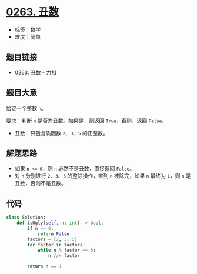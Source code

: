 # [0263. 丑数](https://leetcode.cn/problems/ugly-number/)

- 标签：数学
- 难度：简单

## 题目链接

- [0263. 丑数 - 力扣](https://leetcode.cn/problems/ugly-number/)

## 题目大意

给定一个整数 `n`。

要求：判断 `n` 是否为丑数。如果是，则返回 `True`，否则，返回 `False`。

- 丑数：只包含质因数 `2`、`3`、`5` 的正整数。

## 解题思路

- 如果 `n <= 0`，则 `n` 必然不是丑数，直接返回 `False`。
- 对 `n` 分别进行 `2`、`3`、`5` 的整除操作，直到 `n` 被除完，如果 `n` 最终为 `1`，则 `n` 是丑数，否则不是丑数。

## 代码

```python
class Solution:
    def isUgly(self, n: int) -> bool:
        if n <= 0:
            return False
        factors = [2, 3, 5]
        for factor in factors:
            while n % factor == 0:
                n //= factor

        return n == 1
```

